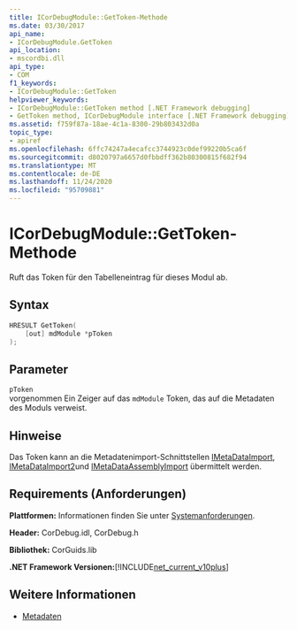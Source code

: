 ```yaml
---
title: ICorDebugModule::GetToken-Methode
ms.date: 03/30/2017
api_name:
- ICorDebugModule.GetToken
api_location:
- mscordbi.dll
api_type:
- COM
f1_keywords:
- ICorDebugModule::GetToken
helpviewer_keywords:
- ICorDebugModule::GetToken method [.NET Framework debugging]
- GetToken method, ICorDebugModule interface [.NET Framework debugging]
ms.assetid: f759f87a-18ae-4c1a-8300-29b803432d0a
topic_type:
- apiref
ms.openlocfilehash: 6ffc74247a4ecafcc3744923c0def99220b5ca6f
ms.sourcegitcommit: d8020797a6657d0fbbdff362b80300815f682f94
ms.translationtype: MT
ms.contentlocale: de-DE
ms.lasthandoff: 11/24/2020
ms.locfileid: "95709881"
---
```

# <a name="icordebugmodulegettoken-method"></a>ICorDebugModule::GetToken-Methode

Ruft das Token für den Tabelleneintrag für dieses Modul ab.  
  
## <a name="syntax"></a>Syntax  
  
```cpp  
HRESULT GetToken(  
    [out] mdModule *pToken  
);  
```  
  
## <a name="parameters"></a>Parameter  

 `pToken`  
 vorgenommen Ein Zeiger auf das `mdModule` Token, das auf die Metadaten des Moduls verweist.  
  
## <a name="remarks"></a>Hinweise  

 Das Token kann an die Metadatenimport-Schnittstellen [IMetaDataImport](../metadata/imetadataimport-interface.md), [IMetaDataImport2](../metadata/imetadataimport2-interface.md)und [IMetaDataAssemblyImport](../metadata/imetadataassemblyimport-interface.md) übermittelt werden.  
  
## <a name="requirements"></a>Requirements (Anforderungen)  

 **Plattformen:** Informationen finden Sie unter [Systemanforderungen](../../get-started/system-requirements.md).  
  
 **Header:** CorDebug.idl, CorDebug.h  
  
 **Bibliothek:** CorGuids.lib  
  
 **.NET Framework Versionen:**[!INCLUDE[net_current_v10plus](../../../../includes/net-current-v10plus-md.md)]  
  
## <a name="see-also"></a>Weitere Informationen

- [Metadaten](../metadata/index.md)
